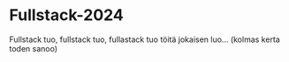 # Fullstack-2024
Fullstack tuo, fullstack tuo, fullastack tuo töitä jokaisen luo... (kolmas kerta toden sanoo)
